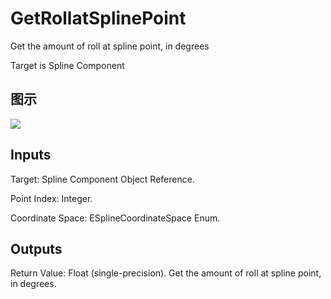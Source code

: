 # GetRollatSplinePoint

Get the amount of roll at spline point, in degrees

Target is Spline Component

## 图示

![]($-20221218-21005022.png)

## Inputs

Target: Spline Component Object Reference.

Point Index: Integer.

Coordinate Space: ESplineCoordinateSpace Enum.  

## Outputs

Return Value: Float (single-precision). Get the amount of roll at spline point, in degrees.

